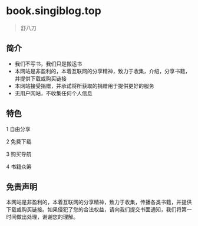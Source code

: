 # book.singiblog.top

> 舒八刀

## 简介

* 我们不写书，我们只是搬运书
* 本网站是非盈利的，本着互联网的分享精神，致力于收集，介绍，分享书籍，并提供下载或购买链接
* 本网站接受捐赠，并承诺将所获取的捐赠用于提供更好的服务
* 无用户网站，不收集任何个人信息

## 特色

1 自由分享

2 免费下载

3 购买导航

4 书籍众筹

## 免责声明

本网站是非盈利的，本着互联网的分享精神，致力于收集，传播各类书籍，并提供下载或购买链接。如果侵犯了您的合法权益，请向我们提交书面通知，我们将第一时间做出处理，谢谢您的理解。